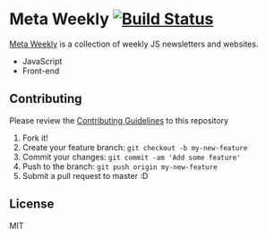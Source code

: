 # Meta Weekly [![Build Status](https://travis-ci.org/azu/Meta-Weekly.png?branch=fix_tag)](https://travis-ci.org/azu/Meta-Weekly)

[Meta Weekly][] is a collection of weekly JS newsletters and websites.

* JavaScript
* Front-end	

## Contributing

Please review the [Contributing Guidelines](CONTRIBUTING.md) to this repository

1. Fork it!
2. Create your feature branch: `git checkout -b my-new-feature`
3. Commit your changes: `git commit -am 'Add some feature'`
4. Push to the branch: `git push origin my-new-feature`
5. Submit a pull request to master :D

## License

MIT

[Meta Weekly]: http://azu.github.io/Meta-Weekly/  "Meta Weekly"